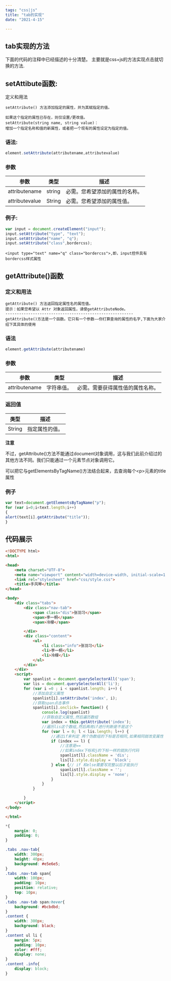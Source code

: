 ```yaml
---
tags: "css|js"
title: "tab的实现"
date: "2021-4-15"

---
```


## tab实现的方法
下面的代码的注释中已经描述的十分清楚。
主要就是css+js的方法实现点击就切换的方法.
 <!--more-->

## setAttibute函数:
 定义和用法

    setAttribute() 方法添加指定的属性，并为其赋指定的值。

    如果这个指定的属性已存在，则仅设置/更改值。
    setAttribute(string name, string value)：
    增加一个指定名称和值的新属性，或者把一个现有的属性设定为指定的值。
### 语法:
```javascript
element.setAttribute(attributename,attributevalue)
```
### 参数
|参数|类型|描述|
|----|----|----|
|attributename|string|必需。您希望添加的属性的名称。|
|attributevalue|String|必需。您希望添加的属性值。|
### 例子:
```javascript
var input = document.createElement("input");
input.setAttribute("type", "text");
input.setAttribute("name", "q");
input.setAttribute("class",bordercss);
```
```
<input type="text" name="q" class="bordercss">,即，input控件具有bordercss样式属性
```
##  getAttribute()函数
### 定义和用法
    getAttribute() 方法返回指定属性名的属性值。
    提示：如果您希望以 Attr 对象返回属性，请使getAttributeNode。
    --------------------------------------------------------
    getAttribute()方法是一个函数。它只有一个参数——你打算查询的属性的名字,下面为大家介绍下其具体的使用

### 语法
```javascript
element.getAttribute(attributename)
```
### 参数
|参数|类型|描述|
|----|----|----|
|attributename|字符串值。|必需。需要获得属性值的属性名称。|
### 返回值
|类型|描述|
|----|----|
|String|指定属性的值。|

**注意**

不过，getAttribute()方法不能通过document对象调用，这与我们此前介绍过的其他方法不同。我们只能通过一个元素节点对象调用它。

可以把它与getElementsByTagName()方法结合起来，去查询每个\<p>元素的title属性

### 例子
```javascript
var text=document.getElementsByTagName("p");
for (var i=0;i<text.length;i++)
{
alert(text[i].getAttribute("title"));
}
```
## 代码展示
```html
<!DOCTYPE html>
<html>

<head>
    <meta charset="UTF-8">
    <meta name="viewport" content="width=device-width, initial-scale=1.0">
    <link rel="stylesheet" href="css/style.css">
    <title>手风琴</title>
</head>

<body>
    <div class="tabs">
        <div class="nav-tab">
            <span class="dis">张羽习</span>
            <span>李一桐</span>
            <span>冷檬</span>

        </div>
        <div class="content">
            <ul>
                <li class="info">张羽习</li>
                <li>李一桐</li>
                <li>冷檬</li>
            </ul>
        </div>
    </div>
    <script>
        var spanlist = document.querySelectorAll('span');
        var lis = document.querySelectorAll('li');
        for (var i =0 ; i < spanlist.length; i++) {
            //添加自定义属性
            spanlist[i].setAttribute('index', i);
            //获取span点击事件
            spanlist[i].onclick= function() {
                console.log(spanlist)
                //获取自定义属性,然后遍历数组
                var index = this.getAttribute('index');
                //遍历lis这个数组,然后再用if进行判断是不是这个
                for (var l = 0; l < lis.length; l++) {
                    //通过if来判定 两个伪数组的下标是否相同,如果相同就改变属性 ---(style.display 和 classroom的值)
                    if (index == l) {
                        //注意是==
                        //如果index下标和j的下标一样的就执行代码
                        spanlist[l].className = 'dis';
                        lis[l].style.display = 'block';
                    } else {// if 和else需要写完整以后才能执行
                        spanlist[l].className = '';
                        lis[l].style.display = 'none';
                    }
                }
            }

        }
    </script>
</body>

</html>
```

```css
*{
    margin: 0;
    padding: 0;
}

.tabs .nav-tab{
    width: 300px;
    height: 40px;
    background: #e5e6e5;
}
.tabs .nav-tab span{
    width: 100px;
    padding: 10px;
    position: relative;
    top: 10px;
}
.tabs .nav-tab span:hover{
    background: #bcbdbd;
}
.content {
    width: 300px;
    background: black;
}
.content ul li {
    margin: 5px;
    padding: 10px;
    color: #fff;
    display: none;
}
.content .info{
    display: block;
}
```